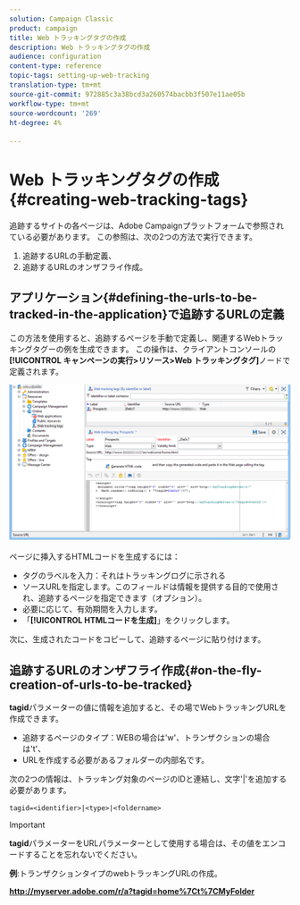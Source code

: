 ```yaml
---
solution: Campaign Classic
product: campaign
title: Web トラッキングタグの作成
description: Web トラッキングタグの作成
audience: configuration
content-type: reference
topic-tags: setting-up-web-tracking
translation-type: tm+mt
source-git-commit: 972885c3a38bcd3a260574bacbb3f507e11ae05b
workflow-type: tm+mt
source-wordcount: '269'
ht-degree: 4%

---
```



# Web トラッキングタグの作成{#creating-web-tracking-tags}

追跡するサイトの各ページは、Adobe Campaignプラットフォームで参照されている必要があります。 この参照は、次の2つの方法で実行できます。

1. 追跡するURLの手動定義、
1. 追跡するURLのオンザフライ作成。

## アプリケーション{#defining-the-urls-to-be-tracked-in-the-application}で追跡するURLの定義

この方法を使用すると、追跡するページを手動で定義し、関連するWebトラッキングタグーの例を生成できます。 この操作は、クライアントコンソールの&#x200B;**[!UICONTROL キャンペーンの実行>リソース>Web トラッキングタグ]**&#x200B;ノードで定義されます。

![](assets/d_ncs_integration_webtracking_screen.png)

ページに挿入するHTMLコードを生成するには：

* タグのラベルを入力：それはトラッキングログに示される
* ソースURLを指定します。このフィールドは情報を提供する目的で使用され、追跡するページを指定できます（オプション）。
* 必要に応じて、有効期間を入力します。
* 「**[!UICONTROL HTMLコードを生成]**」をクリックします。

次に、生成されたコードをコピーして、追跡するページに貼り付けます。

## 追跡するURLのオンザフライ作成{#on-the-fly-creation-of-urls-to-be-tracked}

**tagid**&#x200B;パラメーターの値に情報を追加すると、その場でWebトラッキングURLを作成できます。

* 追跡するページのタイプ：WEBの場合は&#39;w&#39;、トランザクションの場合は&#39;t&#39;、
* URLを作成する必要があるフォルダーの内部名です。

次の2つの情報は、トラッキング対象のページのIDと連結し、文字&#39;|&#39;を追加する必要があります。

```
tagid=<identifier>|<type>|<foldername>
```

>[!IMPORTANT]
>
>**tagid**&#x200B;パラメーターをURLパラメーターとして使用する場合は、その値をエンコードすることを忘れないでください。

**例**:トランザクションタイプのwebトラッキングURLの作成。

**http://myserver.adobe.com/r/a?tagid=home%7Ct%7CMyFolder**
